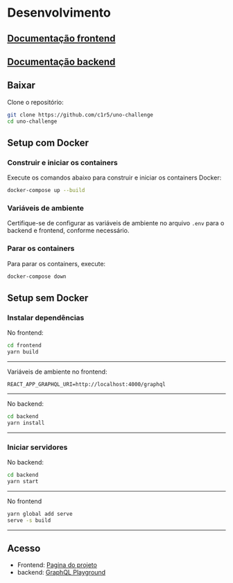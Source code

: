 # Desenvolvimento

## [Documentação frontend](./frontend/README.md)

## [Documentação backend](./backend/README.md)

## Baixar
Clone o repositório:
```bash
git clone https://github.com/c1r5/uno-challenge
cd uno-challenge
```

## Setup com Docker

### Construir e iniciar os containers
Execute os comandos abaixo para construir e iniciar os containers Docker:
```bash
docker-compose up --build
```

### Variáveis de ambiente
Certifique-se de configurar as variáveis de ambiente no arquivo `.env` para o backend e frontend, conforme necessário.

### Parar os containers
Para parar os containers, execute:
```bash
docker-compose down
```

## Setup sem Docker

### Instalar dependências
No frontend:
```bash
cd frontend
yarn build
```
---
Variáveis de ambiente no frontend: 
```
REACT_APP_GRAPHQL_URI=http://localhost:4000/graphql
``` 
---
No backend:
```bash
cd backend
yarn install
```
---
### Iniciar servidores
No backend:
```bash
cd backend
yarn start
```
---
No frontend
```bash
yarn global add serve
serve -s build
```
---

## Acesso
- Frontend: [Pagina do projeto](http://localhost:3000)
- backend: [GraphQL Playground](http://localhost:4000/graphql)